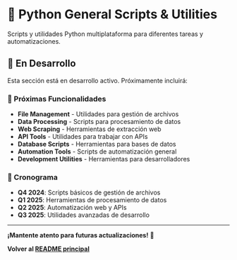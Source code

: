 # 🐍 Python General Scripts & Utilities

Scripts y utilidades Python multiplataforma para diferentes tareas y automatizaciones.

## 🚧 En Desarrollo

Esta sección está en desarrollo activo. Próximamente incluirá:

### **🔄 Próximas Funcionalidades**
- **File Management** - Utilidades para gestión de archivos
- **Data Processing** - Scripts para procesamiento de datos
- **Web Scraping** - Herramientas de extracción web
- **API Tools** - Utilidades para trabajar con APIs
- **Database Scripts** - Herramientas para bases de datos
- **Automation Tools** - Scripts de automatización general
- **Development Utilities** - Herramientas para desarrolladores

### **📅 Cronograma**
- **Q4 2024**: Scripts básicos de gestión de archivos
- **Q1 2025**: Herramientas de procesamiento de datos
- **Q2 2025**: Automatización web y APIs
- **Q3 2025**: Utilidades avanzadas de desarrollo

---

**¡Mantente atento para futuras actualizaciones!** 🚀

**Volver al [README principal](../README.md)**
